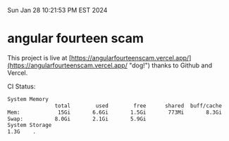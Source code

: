 Sun Jan 28 10:21:53 PM EST 2024

# angular fourteen scam


This project is live at [https://angularfourteenscam.vercel.app/](https://angularfourteenscam.vercel.app/ "dog!") thanks to Github and Vercel.

CI Status: 

```bash
System Memory
               total        used        free      shared  buff/cache   available
Mem:            15Gi       6.6Gi       1.5Gi       773Mi       8.3Gi       8.7Gi
Swap:          8.0Gi       2.1Gi       5.9Gi
System Storage
1.3G	.
```
